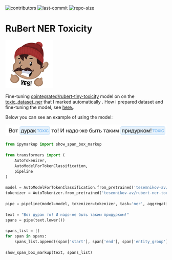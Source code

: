 ![contributors](https://img.shields.io/github/contributors/tesemnikov-av/rubert-ner-toxicity) ![last-commit](https://img.shields.io/github/last-commit/tesemnikov-av/rubert-ner-toxicity) ![repo-size](https://img.shields.io/github/repo-size/tesemnikov-av/rubert-ner-toxicity)

# RuBert NER Toxicity
<img src="logo.png" width="150"/>

Fine-tuning [cointegrated/rubert-tiny-toxicity](https://huggingface.co/cointegrated/rubert-tiny-toxicity) model on on the [toxic_dataset_ner](https://huggingface.co/datasets/tesemnikov-av/toxic_dataset_ner) that I marked automatically .
How i prepared dataset and fine-tuning the model, see [here.](https://github.com/tesemnikov-av/rubert-ner-toxicity/blob/main/Toxic_Russian_Comments.ipynb).

Below you can see an example of using the model:

<img src="img.png" width="700"/>

```python
from ipymarkup import show_span_box_markup

from transformers import (
    AutoTokenizer, 
    AutoModelForTokenClassification, 
    pipeline
)

model = AutoModelForTokenClassification.from_pretrained('tesemnikov-av/rubert-ner-toxicity')
tokenizer = AutoTokenizer.from_pretrained('tesemnikov-av/rubert-ner-toxicity')

pipe = pipeline(model=model, tokenizer=tokenizer, task='ner', aggregation_strategy='average')

text = "Вот дурак то! И надо-же быть таким придурком!"
spans = pipe(text.lower())

spans_list = []
for span in spans:
    spans_list.append((span['start'], span['end'], span['entity_group']))
    
show_span_box_markup(text, spans_list)
```
